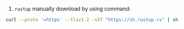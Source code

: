 1. `rustup` manually download by using command:

```bash
curl --proto '=https' --tlsv1.2 -sSf "https://sh.rustup.rs" | sh
```
